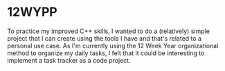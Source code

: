 # 12WYPP
To practice my improved C++ skills, I wanted to do a (relatively) simple project that I can create using the tools I have and that's related to a personal use case. As I'm currently using the 12 Week Year organizational method to organize my daily tasks, I felt that it could be interesting to implement a task tracker as a code project. 
